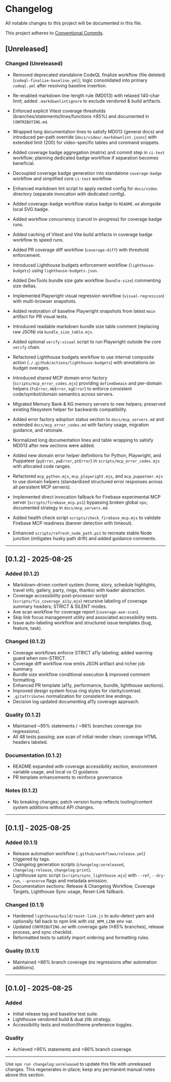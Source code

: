 # Changelog

All notable changes to this project will be documented in this file.

This project adheres to [Conventional Commits](https://www.conventionalcommits.org/).

## [Unreleased]

### Changed (Unreleased)

- Removed deprecated standalone CodeQL finalize workflow (file deleted)
  (`codeql-finalize-baseline.yml`); logic consolidated into primary `codeql.yml`
  after resolving baseline insertion.

- Re-enabled markdown line-length rule (MD013) with relaxed 140-char limit; added `.markdownlintignore` to exclude vendored & build artifacts.
- Enforced explicit Vitest coverage thresholds (branches/statements/lines/functions ≥85%) and documented in `CONTRIBUTING.md`.
- Wrapped long documentation lines to satisfy MD013 (general docs) and introduced per-path
  override (`docs/video/.markdownlint.jsonc`) with extended limit (200) for video-specific
  tables and command snippets.
- Added coverage badge aggregation (matrix) and commit step in `ci-test` workflow; planning
  dedicated badge workflow if separation becomes beneficial.
- Decoupled coverage badge generation into standalone `coverage-badge` workflow and simplified
  core `ci-test` workflow.
- Enhanced markdown lint script to apply nested config for `docs/video` directory (separate
  invocation with dedicated config).
- Added coverage-badge workflow status badge to `README.md` alongside local SVG badge.
- Added workflow concurrency (cancel in-progress) for coverage badge runs.
- Added caching of Vitest and Vite build artifacts in coverage badge workflow to speed runs.
- Added PR coverage diff workflow (`coverage-diff`) with threshold enforcement.
- Introduced Lighthouse budgets enforcement workflow (`lighthouse-budgets`) using `lighthouse-budgets.json`.
- Added DevTools bundle size gate workflow (`bundle-size`) commenting size deltas.
- Implemented Playwright visual regression workflow (`visual-regression`) with multi-browser snapshots.
- Added restoration of baseline Playwright snapshots from latest `main` artifact for PR visual tests.
- Introduced readable markdown bundle size table comment (replacing raw JSON) via `bundle_size_table.mjs`.
- Added optional `verify:visual` script to run Playwright outside the core `verify` chain.
- Refactored Lighthouse budgets workflow to use internal composite action
  (`./.github/actions/lighthouse-budgets`) with annotations on budget overages.
- Introduced shared MCP domain error factory (`scripts/mcp_error_codes.mjs`) providing
  `defineDomain` and per-domain helpers (`fsError`, `mbError`, `kgError`) to enforce
  consistent code/symbol/domain semantics across servers.
- Migrated Memory Bank & KG memory servers to new helpers; preserved existing filesystem
  helper for backwards compatibility.
- Added error factory adoption status section to `docs/mcp_servers.md` and extended
  `docs/mcp_error_codes.md` with factory usage, migration guidance, and rationale.
- Normalized long documentation lines and table wrapping to satisfy MD013 after new
  sections were added.
- Added new domain error helper definitions for Python, Playwright, and Puppeteer
  (`pyError`, `pwError`, `ptError`) in `scripts/mcp_error_codes.mjs` with allocated code ranges.
- Refactored `mcp_python.mjs`, `mcp_playwright.mjs`, and `mcp_puppeteer.mjs` to use
  domain helpers (standardized structured error responses across all persistent MCP
  servers).
- Implemented direct invocation fallback for Firebase experimental MCP server
  (`scripts/firebase_mcp.ps1`) bypassing broken global `npx`; documented strategy in
  `docs/mcp_servers.md`.
- Added health check script `scripts/check_firebase_mcp.mjs` to validate Firebase MCP readiness (banner detection with timeout).
- Enhanced `scripts/refresh_node_path.ps1` to recreate stable Node junction (mitigates husky path drift) and added guidance comments.

---

## [0.1.2] - 2025-08-25

### Added (0.1.2)

- Markdown-driven content system (home, story, schedule highlights, travel info, gallery, party, rings, thanks) with loader abstraction.
- Coverage accessibility post-processor script (`scripts/fix_coverage_a11y.mjs`) recursive labeling of coverage
  summary headers; STRICT & SILENT modes.
- Axe scan workflow for coverage report (`coverage-axe-scan`).
- Skip link focus management utility and associated accessibility tests.
- Issue auto-labeling workflow and structured issue templates (bug, feature, task).

### Changed (0.1.2)

- Coverage workflows enforce STRICT a11y labeling; added warning guard when non-STRICT.
- Coverage diff workflow now emits JSON artifact and richer job summary.
- Bundle size workflow conditional execution & improved comment formatting.
- Enhanced PR template (a11y, performance, bundle, lighthouse sections).
- Improved design system focus ring styles for clarity/contrast.
- `.gitattributes` normalization for consistent line endings.
- Decision log updated documenting a11y coverage approach.

### Quality (0.1.2)

- Maintained ~95% statements / ~86% branches coverage (no regressions).
- All 48 tests passing; axe scan of initial render clean; coverage HTML headers labeled.

### Documentation (0.1.2)

- README expanded with coverage accessibility section, environment variable usage, and local vs CI guidance.
- PR template enhancements to reinforce governance.

### Notes (0.1.2)

- No breaking changes; patch version bump reflects tooling/content system additions without API changes.

---

## [0.1.1] - 2025-08-25

### Added (0.1.1)

- Release automation workflow (`.github/workflows/release.yml`) triggered by tags.
- Changelog generation scripts (`changelog:unreleased`, `changelog:release`, `changelog:print`).
- Lighthouse sync script (`scripts/sync_lighthouse.mjs`) with `--ref`, `--dry-run`, `--preserve` flags and metadata emission.
- Documentation sections: Release & Changelog Workflow, Coverage Targets, Lighthouse Sync usage, Reset-Link fallback.

### Changed (0.1.1)

- Hardened `lighthouse/build/reset-link.js` to auto-detect yarn and optionally fall back to npm link with `USE_NPM_LINK` env var.
- Updated `CONTRIBUTING.md` with coverage gate (≥85% branches), release process, and sync checklist.
- Reformatted tests to satisfy import ordering and formatting rules.

### Quality (0.1.1)

- Maintained >86% branch coverage (no regressions after automation additions).

---

## [0.1.0] - 2025-08-25

### Added

- Initial release tag and baseline test suite.
- Lighthouse vendored build & dual zlib strategy.
- Accessibility tests and motion/theme preference toggles.

### Quality

- Achieved >95% statements and >86% branch coverage.

---

Use `npm run changelog:unreleased` to update this file with unreleased changes.
This regenerates in-place; keep any permanent manual notes above this section.

